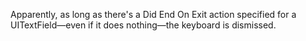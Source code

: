 Apparently, as long as there's a Did End On Exit action specified for a UITextField—even if it does nothing—the keyboard is dismissed.
